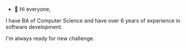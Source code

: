 - 👋 Hi everyone,

I have BA of Computer Science and have over 6 years of experience in software development.

I'm always ready for new challenge.

